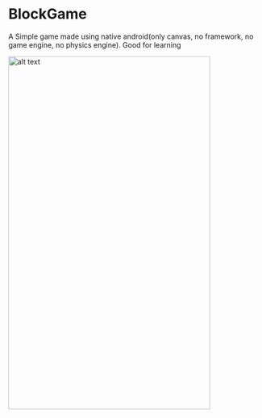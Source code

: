 # BlockGame
A Simple game made using native android(only canvas, no framework, no game engine, no physics engine).
Good for learning

<img src="https://raw.github.com/harshit211997/BlockGame/master/app/src/main/res/drawable/gameplay.gif" alt="alt text" width="400" height="700">
